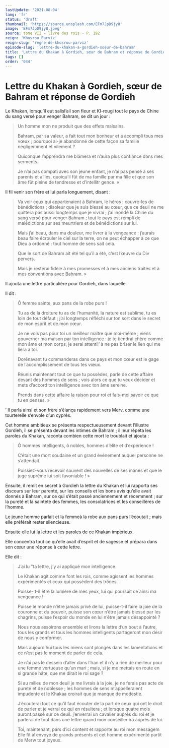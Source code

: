 ```yaml
---
lastUpdate: '2021-08-04'
lang: 'fr'
status: 'draft'
thumbnail: 'https://source.unsplash.com/EFm7JpD9jy8'
image: 'EFm7JpD9jy8.jpeg'
source: tome VII - livre des rois - P. 192
reign: 'Khosrou Parviz'
reign-slug: 'regne-de-khosrou-parviz'
episode-slug: 'lettre-du-khakan-a-gordieh-soeur-de-bahram'
title: 'Lettre du Khakan à Gordieh, sœur de Bahram et réponse de Gordieh | Le Livre des Rois | Shâhnâmeh'
tags: []
order: '044'
---
```


<!-- LTeX: language=fr -->

# Lettre du Khakan à Gordieh, sœur de Bahram et réponse de Gordieh

Le Khakan, lorsqu’il eut salisl’ail son fleur et KI-rougi tout le pays de Chine du sang versé pour venger Bahram, se dit un jour :

> Un homme mon ne produit que des effets malsains.
>
> Bahram, par sa valeur, a fait tout mon bonheur et a accompli tous mes vœux ; pourquoi ai-je abandonné de cette façon sa famille négligemment et vilement ?
>
> Quiconque l’apprendra me blâmera et n’aura plus confiance dans mes serments.
>
> Je n’ai pas compati avec son jeune enfant, je n’ai pas pensé à ses parents et alliés, quoiqu’il fût de ma famille par ma fille et que son âme fût pleine de tendresse et d’intellitr gence. »

Il fil venir son frère et lui parla longuement, disant :

> Va voir ceux qui appartenaient à Bahram, le héros : couvre-les de bénédictions ; disoleur que je suis blessé au cœur, que ce deuil ne me quittera pas aussi longtemps que je vivrai ; j’ai inondé la Chine du sang versé pour venger Bahram ; tout le pays est rempli de malédictions sur ses meurtriers et de bénédictions sur lui.
>
> Mais j’ai beau, dans ma douleur, me livrer à la vengeance ; j’aurais beau faire écrouler le ciel sur la terre, on ne peut échapper à ce que Dieu a ordonné : tout homme de sens sait cela.
>
> Que le sort de Bahram ait été tel qu’il a été, c’est l’œuvre du Div pervers.
>
> Mais je resterai fidèle à mes promesses et à mes anciens traités et à mes conventions avec Bahram. »

Il ajouta une lettre particulière pour Gordieh, dans laquelle

Il dit :

> Ô femme sainte, aux pans de la robe purs !
>
> Tu as de la droiture tu as de l’humanité, la nature est sublime, tu es loin de tout défaut ; j’ai longtemps réfléchi sur ton sort dans le secret de mon esprit et de.mon cœur.
>
> Je ne vois pas pour toi un meilleur maître que moi-même ; viens gouverner ma maison par ton intelligence : je te tiendrai chère comme mon âme et mon corps, je serai attentil’ à ne pas briser le lien qui me liera à toi.
>
> Dorénavant tu commanderas dans ce pays et mon cœur est le gage de l’accomplissement de tous tes vœux.
>
> Réunis maintenant tout ce que tu possèdes, parle de cette affaire devant des hommes de sens ; vois alors ce que tu veux décider et mets d’accord ton intelligence avec ton âme sereine.
>
> Prends dans cette affaire la raison pour roi et fais-moi savoir ce que tu en penses. »

’
Il parla ainsi et son frère s’élança rapidement vers Merv, comme une tourterelle s’envole d’un cyprès.

Cet homme ambitieux se présenta respectueusement devant l’illustre Gordieh, il se présenta devant les intimes de Bahram ; il leur répéta les paroles du Khakan, raconta combien cette mort le troublait et ajouta :

> Ô hommes intelligents, ô nobles, hommes d’élite et d’expérience !
>
> C’était une mort soudaine et un grand événement auquel personne ne s’attendait.
>
> Puissiez-vous recevoir souvent des nouvelles de ses mânes et que le juge suprême lui soit favoniable ! »

Ensuite, il remit en secret à Gordieh la lettre du Khakan et lui rapporta ses discours sur leur parenté, sur les conseils et les bons avis qu’elle avait donnés à Bahram, sur ce qui s’était passé anciennement et récemment ; sur la pureté et la sainteté des femmes, les consolatrices et les conseillères de l’homme.

Le jeune homme parlait et la femmeà la robe aux pans purs l’écoutait ; mais elle préférait rester silencieuse.

Ensuite elle lut la lettre et les paroles de ce Khakan impérieux.

Elle concentra tout ce qu’elle avait d’esprit et de sagesse et prépara dans son cœur une réponse à cette lettre.

Elle dit :

> J’ai lu "ta lettre, j’y ai appliqué mon intelligence.
>
> Le Khakan agit comme font les rois, comme agissent les hommes expérimentés et ceux qui possèdent des trônes.
>
> Puisse-
t-il être la lumière de mes yeux, lui qui poursuit ce ainsi ma vengeance !
>
> Puisse le monde n’être jamais privé de lui, puisse-t-il faire la joie de la couronne et du pouvoir, puisse son cœur n’être jamais blessé par les chagrins, puisse l’espoir du monde en lui n’être jamais désappointé ?
>
> Nous nous assoirons ensemble et lirons la lettre d’un bout à l’autre, tous les grands et tous les hommes intelligents partageront mon désir de nous y conformer.
>
> Mais aujourd’hui tous les miens sont plongés dans les lamentations et ce n’est pas le moment de parler de cela.
>
> Je n’ai pas le dessein d’aller dans l’Iran et il n’y a rien de meilleur pour une femme vertueuse qu’un mari ; mais, si je me mettais en route en si grande hâte, que me dirait le roi sage ?
>
> Si au milieu de mon deuil je me livrais à la joie, je ne ferais pas acte de pureté et de noblesse ; les hommes de sens m’appelleraient impudente et le Khakaa croirait que je manque de modestie.
>
> J’écouterai tout ce qu’il faut écouter de la part de ceux qui ont le droit de parler et je verrai ce qui en résultera ; et lorsque quatre mois auront.passé sur ce deuil. j’enverrai un cavalier auprès du roi et je parlerai de tout dans une lettre quand mon conseiller ira auprès de lui.
>
> Toi, maintenant, pars d’ici content et rapporte au roi mon messagem Elle fit àl’envoyé de grands présents et cet homme expérimenté partit de Merw tout joyeux.
